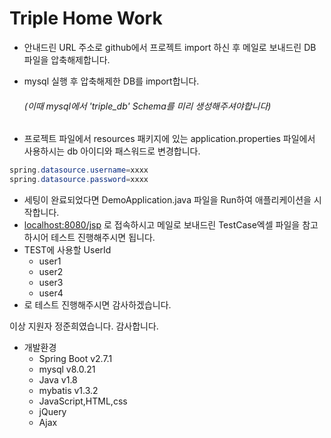 # Triple Home Work

* 안내드린 URL 주소로 github에서 프로젝트 import 하신 후
메일로 보내드린 DB 파일을 압축해제합니다.

* mysql 실행 후 압축해제한 DB를 import합니다.
  ######     (이때 mysql에서 'triple_db' Schema를 미리 생성해주셔야합니다) 
  
* 프로젝트 파일에서 resources 패키지에 있는 application.properties 파일에서
사용하시는 db 아이디와 패스워드로 변경합니다.
```java
spring.datasource.username=xxxx
spring.datasource.password=xxxx
```
* 세팅이 완료되었다면 DemoApplication.java 파일을 Run하여 애플리케이션을 시작합니다.
* [localhost:8080/jsp](localhost:8080/jsp) 로 접속하시고 메일로 보내드린 TestCase엑셀 파일을 참고하시어 테스트 진행해주시면 됩니다.
* TEST에 사용할 UserId
  * user1
  * user2
  * user3
  * user4
* 로 테스트 진행해주시면 감사하겠습니다.

이상 지원자 정준희였습니다. 감사합니다.

* 개발환경
  * Spring Boot v2.7.1 
  * mysql v8.0.21
  * Java v1.8
  * mybatis v1.3.2
  * JavaScript,HTML,css
  * jQuery
  * Ajax
